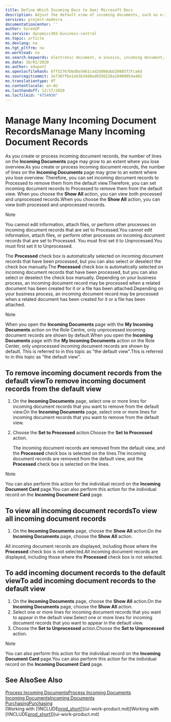 ```yaml
---
title: Define Which Incoming Docs to See| Microsoft Docs
description: Adjust the default view of incoming documents, such as e-invoices, to improve your overview of processed and unprocessed records.
services: project-madeira
documentationcenter: ''
author: SorenGP
ms.service: dynamics365-business-central
ms.topic: article
ms.devlang: na
ms.tgt_pltfrm: na
ms.workload: na
ms.search.keywords: electronic document, e-invoice, incoming document, OCR, ecommerce, document exchange, import invoice
ms.date: 10/01/2020
ms.author: edupont
ms.openlocfilehash: 6ff52767bbd0a5661cad2dd80abb20885f3fca6d
ms.sourcegitcommit: 2e7307fbe1eb3b34d0ad9356226a19409054a402
ms.translationtype: HT
ms.contentlocale: en-AU
ms.lasthandoff: 12/17/2020
ms.locfileid: "4754950"
---
```

# <a name="manage-many-incoming-document-records"></a><span data-ttu-id="5a6d3-103">Manage Many Incoming Document Records</span><span class="sxs-lookup"><span data-stu-id="5a6d3-103">Manage Many Incoming Document Records</span></span>
<span data-ttu-id="5a6d3-104">As you create or process incoming document records, the number of lines on the **Incoming Documents** page may grow to an extent where you lose overview.</span><span class="sxs-lookup"><span data-stu-id="5a6d3-104">As you create or process incoming document records, the number of lines on the **Incoming Documents** page may grow to an extent where you lose overview.</span></span> <span data-ttu-id="5a6d3-105">Therefore, you can set incoming document records to Processed to remove them from the default view.</span><span class="sxs-lookup"><span data-stu-id="5a6d3-105">Therefore, you can set incoming document records to Processed to remove them from the default view.</span></span> <span data-ttu-id="5a6d3-106">When you choose the **Show All** action, you can view both processed and unprocessed records.</span><span class="sxs-lookup"><span data-stu-id="5a6d3-106">When you choose the **Show All** action, you can view both processed and unprocessed records.</span></span>

> [!NOTE]  
>   <span data-ttu-id="5a6d3-107">You cannot edit information, attach files, or perform other processes on incoming document records that are set to Processed.</span><span class="sxs-lookup"><span data-stu-id="5a6d3-107">You cannot edit information, attach files, or perform other processes on incoming document records that are set to Processed.</span></span> <span data-ttu-id="5a6d3-108">You must first set it to Unprocessed.</span><span class="sxs-lookup"><span data-stu-id="5a6d3-108">You must first set it to Unprocessed.</span></span>

<span data-ttu-id="5a6d3-109">The **Processed** check box is automatically selected on incoming document records that have been processed, but you can also select or deselect the check box manually.</span><span class="sxs-lookup"><span data-stu-id="5a6d3-109">The **Processed** check box is automatically selected on incoming document records that have been processed, but you can also select or deselect the check box manually.</span></span> <span data-ttu-id="5a6d3-110">Depending on your business process, an incoming document record may be processed when a related document has been created for it or a file has been attached.</span><span class="sxs-lookup"><span data-stu-id="5a6d3-110">Depending on your business process, an incoming document record may be processed when a related document has been created for it or a file has been attached.</span></span>

> [!NOTE]  
>   <span data-ttu-id="5a6d3-111">When you open the **Incoming Documents** page with the **My Incoming Documents** action on the Role Centre, only unprocessed incoming document records are shown by default.</span><span class="sxs-lookup"><span data-stu-id="5a6d3-111">When you open the **Incoming Documents** page with the **My Incoming Documents** action on the Role Center, only unprocessed incoming document records are shown by default.</span></span> <span data-ttu-id="5a6d3-112">This is referred to in this topic as "the default view".</span><span class="sxs-lookup"><span data-stu-id="5a6d3-112">This is referred to in this topic as "the default view".</span></span>

## <a name="to-remove-incoming-document-records-from-the-default-view"></a><span data-ttu-id="5a6d3-113">To remove incoming document records from the default view</span><span class="sxs-lookup"><span data-stu-id="5a6d3-113">To remove incoming document records from the default view</span></span>
1. <span data-ttu-id="5a6d3-114">On the **Incoming Documents** page, select one or more lines for incoming document records that you want to remove from the default view.</span><span class="sxs-lookup"><span data-stu-id="5a6d3-114">On the **Incoming Documents** page, select one or more lines for incoming document records that you want to remove from the default view.</span></span>
2. <span data-ttu-id="5a6d3-115">Choose the **Set to Processed** action.</span><span class="sxs-lookup"><span data-stu-id="5a6d3-115">Choose the **Set to Processed** action.</span></span>

    <span data-ttu-id="5a6d3-116">The incoming document records are removed from the default view, and the **Processed** check box is selected on the lines.</span><span class="sxs-lookup"><span data-stu-id="5a6d3-116">The incoming document records are removed from the default view, and the **Processed** check box is selected on the lines.</span></span>

> [!NOTE]  
>   <span data-ttu-id="5a6d3-117">You can also perform this action for the individual record on the **Incoming Document Card** page.</span><span class="sxs-lookup"><span data-stu-id="5a6d3-117">You can also perform this action for the individual record on the **Incoming Document Card** page.</span></span>

## <a name="to-view-all-incoming-document-records"></a><span data-ttu-id="5a6d3-118">To view all incoming document records</span><span class="sxs-lookup"><span data-stu-id="5a6d3-118">To view all incoming document records</span></span>
1. <span data-ttu-id="5a6d3-119">On the **Incoming Documents** page, choose the **Show All** action.</span><span class="sxs-lookup"><span data-stu-id="5a6d3-119">On the **Incoming Documents** page, choose the **Show All** action.</span></span>

<span data-ttu-id="5a6d3-120">All incoming document records are displayed, including those where the **Processed** check box is not selected.</span><span class="sxs-lookup"><span data-stu-id="5a6d3-120">All incoming document records are displayed, including those where the **Processed** check box is not selected.</span></span>

## <a name="to-add-incoming-document-records-to-the-default-view"></a><span data-ttu-id="5a6d3-121">To add incoming document records to the default view</span><span class="sxs-lookup"><span data-stu-id="5a6d3-121">To add incoming document records to the default view</span></span>
1. <span data-ttu-id="5a6d3-122">On the **Incoming Documents** page, choose the **Show All** action.</span><span class="sxs-lookup"><span data-stu-id="5a6d3-122">On the **Incoming Documents** page, choose the **Show All** action.</span></span>
2. <span data-ttu-id="5a6d3-123">Select one or more lines for incoming document records that you want to appear in the default view.</span><span class="sxs-lookup"><span data-stu-id="5a6d3-123">Select one or more lines for incoming document records that you want to appear in the default view.</span></span>
3. <span data-ttu-id="5a6d3-124">Choose the **Set to Unprocessed** action.</span><span class="sxs-lookup"><span data-stu-id="5a6d3-124">Choose the **Set to Unprocessed** action.</span></span>  

> [!NOTE]  
>   <span data-ttu-id="5a6d3-125">You can also perform this action for the individual record on the **Incoming Document Card** page.</span><span class="sxs-lookup"><span data-stu-id="5a6d3-125">You can also perform this action for the individual record on the **Incoming Document Card** page.</span></span>

## <a name="see-also"></a><span data-ttu-id="5a6d3-126">See Also</span><span class="sxs-lookup"><span data-stu-id="5a6d3-126">See Also</span></span>
[<span data-ttu-id="5a6d3-127">Process Incoming Documents</span><span class="sxs-lookup"><span data-stu-id="5a6d3-127">Process Incoming Documents</span></span>](across-process-income-documents.md)  
[<span data-ttu-id="5a6d3-128">Incoming Documents</span><span class="sxs-lookup"><span data-stu-id="5a6d3-128">Incoming Documents</span></span>](across-income-documents.md)  
[<span data-ttu-id="5a6d3-129">Purchasing</span><span class="sxs-lookup"><span data-stu-id="5a6d3-129">Purchasing</span></span>](purchasing-manage-purchasing.md)  
<span data-ttu-id="5a6d3-130">[Working with [!INCLUDE[prod_short](includes/prod_short.md)]](ui-work-product.md)</span><span class="sxs-lookup"><span data-stu-id="5a6d3-130">[Working with [!INCLUDE[prod_short](includes/prod_short.md)]](ui-work-product.md)</span></span>

